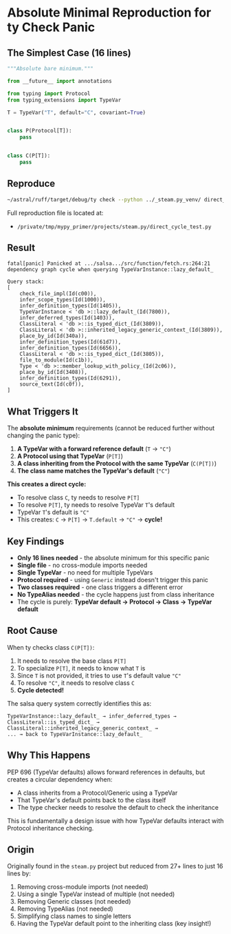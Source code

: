 # Absolute Minimal Reproduction for ty Check Panic

## The Simplest Case (16 lines)

```python
"""Absolute bare minimum."""

from __future__ import annotations

from typing import Protocol
from typing_extensions import TypeVar

T = TypeVar("T", default="C", covariant=True)


class P(Protocol[T]):
    pass


class C(P[T]):
    pass
```

## Reproduce

```bash
~/astral/ruff/target/debug/ty check --python ../_steam.py_venv/ direct_cycle_test.py --output-format=concise
```

Full reproduction file is located at:
- `/private/tmp/mypy_primer/projects/steam.py/direct_cycle_test.py`

## Result

```
fatal[panic] Panicked at .../salsa.../src/function/fetch.rs:264:21
dependency graph cycle when querying TypeVarInstance::lazy_default_

Query stack:
[
    check_file_impl(Id(c00)),
    infer_scope_types(Id(1000)),
    infer_definition_types(Id(1405)),
    TypeVarInstance < 'db >::lazy_default_(Id(7800)),
    infer_deferred_types(Id(1403)),
    ClassLiteral < 'db >::is_typed_dict_(Id(3809)),
    ClassLiteral < 'db >::inherited_legacy_generic_context_(Id(3809)),
    place_by_id(Id(340a)),
    infer_definition_types(Id(61d7)),
    infer_definition_types(Id(6656)),
    ClassLiteral < 'db >::is_typed_dict_(Id(3805)),
    file_to_module(Id(c1b)),
    Type < 'db >::member_lookup_with_policy_(Id(2c06)),
    place_by_id(Id(3408)),
    infer_definition_types(Id(6291)),
    source_text(Id(c0f)),
]
```

## What Triggers It

The **absolute minimum** requirements (cannot be reduced further without changing the panic type):
1. **A TypeVar with a forward reference default** (`T` → `"C"`)
2. **A Protocol using that TypeVar** (`P[T]`)
3. **A class inheriting from the Protocol with the same TypeVar** (`C(P[T])`)
4. **The class name matches the TypeVar's default** (`"C"`)

**This creates a direct cycle:**
- To resolve class `C`, ty needs to resolve `P[T]`
- To resolve `P[T]`, ty needs to resolve TypeVar `T`'s default
- TypeVar `T`'s default is `"C"`
- This creates: `C` → `P[T]` → `T.default` → `"C"` → **cycle!**

## Key Findings

- **Only 16 lines needed** - the absolute minimum for this specific panic
- **Single file** - no cross-module imports needed
- **Single TypeVar** - no need for multiple TypeVars
- **Protocol required** - using `Generic` instead doesn't trigger this panic
- **Two classes required** - one class triggers a different error
- **No TypeAlias needed** - the cycle happens just from class inheritance
- The cycle is purely: **TypeVar default → Protocol → Class → TypeVar default**

## Root Cause

When ty checks class `C(P[T])`:
1. It needs to resolve the base class `P[T]`
2. To specialize `P[T]`, it needs to know what `T` is
3. Since `T` is not provided, it tries to use `T`'s default value `"C"`
4. To resolve `"C"`, it needs to resolve class `C`
5. **Cycle detected!**

The salsa query system correctly identifies this as:
```
TypeVarInstance::lazy_default_ → infer_deferred_types →
ClassLiteral::is_typed_dict_ → ClassLiteral::inherited_legacy_generic_context_ →
... → back to TypeVarInstance::lazy_default_
```

## Why This Happens

PEP 696 (TypeVar defaults) allows forward references in defaults, but creates a circular dependency when:
- A class inherits from a Protocol/Generic using a TypeVar
- That TypeVar's default points back to the class itself
- The type checker needs to resolve the default to check the inheritance

This is fundamentally a design issue with how TypeVar defaults interact with Protocol inheritance checking.

## Origin

Originally found in the `steam.py` project but reduced from 27+ lines to just 16 lines by:
1. Removing cross-module imports (not needed)
2. Using a single TypeVar instead of multiple (not needed)
3. Removing Generic classes (not needed)
4. Removing TypeAlias (not needed)
5. Simplifying class names to single letters
6. Having the TypeVar default point to the inheriting class (key insight!)
